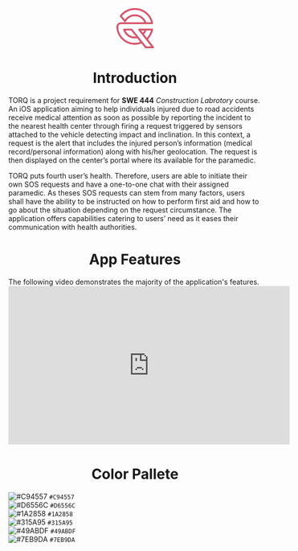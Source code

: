 
<p align = "center">
<img  width = "75" src="logo.png" />
<h1 align = "center"> Introduction </h1>
TORQ is a project requirement for <b>SWE 444</b> <em>Construction Labrotory</em> course. An iOS application aiming to help individuals injured due to road accidents receive medical attention as soon as possible by reporting the incident to the nearest health center through firing a request triggered by sensors attached to the vehicle detecting impact and inclination. In this context, a request is the alert that includes the injured person’s information (medical record/personal information) along with his/her geolocation. The request is then displayed on the center’s portal where its available for the paramedic.

TORQ puts fourth user’s health. Therefore, users are able to initiate their own SOS requests and have a one-to-one chat with their assigned paramedic. As theses SOS requests can stem from many factors, users shall have the ability to be instructed on how to perform first aid and how to go about the situation depending on the request circumstance. The application offers capabilities catering to users’ need as it eases their communication with health authorities.
</p>

<h1 align = "center"> App Features </h1>
The following video demonstrates the majority of the application's features.
<iframe width="560" height="315" src="https://www.youtube.com/embed/lGQjZDkjL8A" title="YouTube video player" frameborder="0" allow="accelerometer; autoplay; clipboard-write; encrypted-media; gyroscope; picture-in-picture" allowfullscreen></iframe>

<h1 align = "center"> Color Pallete </h1> 

![#C94557](https://via.placeholder.com/15/C94557/000000?text=+) `#C94557`
<br>
![#D6556C](https://via.placeholder.com/15/D6556C/000000?text=+) `#D6556C`
<br>
![#1A2858](https://via.placeholder.com/15/1A2858/000000?text=+) `#1A2858`
<br>
![#315A95](https://via.placeholder.com/15/315A95/000000?text=+) `#315A95`
<br>
![#49ABDF](https://via.placeholder.com/15/49ABDF/000000?text=+) `#49ABDF`
<br>
![#7EB9DA](https://via.placeholder.com/15/7EB9DA/000000?text=+) `#7EB9DA`
<br>
